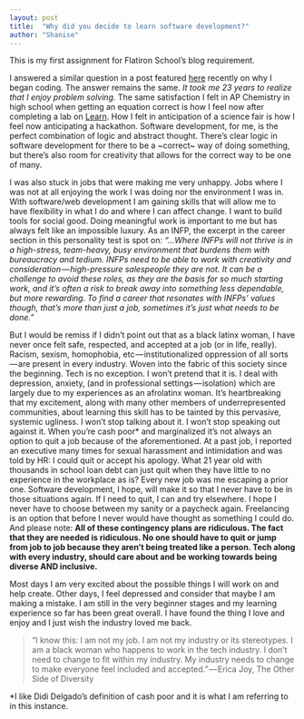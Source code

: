```yaml
---
layout: post
title:  "Why did you decide to learn software development?"
author: "Shanise"
---
```


This is my first assignment for Flatiron School’s blog requirement.

I answered a similar question in a post featured [here](https://dev.to/shanise/nevertheless-shanise-barona-coded) recently on why I began coding. The answer remains the same. _It took me 23 years to realize that I enjoy problem solving._ The same satisfaction I felt in AP Chemistry in high school when getting an equation correct is how I feel now after completing a lab on [Learn](https://learn.co). How I felt in anticipation of a science fair is how I feel now anticipating a hackathon. Software development, for me, is the perfect combination of logic and abstract thought. There’s clear logic in software development for there to be a ~correct~ way of doing something, but there’s also room for creativity that allows for the correct way to be one of many.

I was also stuck in jobs that were making me very unhappy. Jobs where I was not at all enjoying the work I was doing nor the environment I was in. With software/web development I am gaining skills that will allow me to have flexibility in what I do and where I can affect change. I want to build tools for social good. Doing meaningful work is important to me but has always felt like an impossible luxury. As an INFP, the excerpt in the career section in this personality test is spot on: _“…Where INFPs will not thrive is in a high-stress, team-heavy, busy environment that burdens them with bureaucracy and tedium. INFPs need to be able to work with creativity and consideration — high-pressure salespeople they are not. It can be a challenge to avoid these roles, as they are the basis for so much starting work, and it’s often a risk to break away into something less dependable, but more rewarding. To find a career that resonates with INFPs’ values though, that’s more than just a job, sometimes it’s just what needs to be done.”_

But I would be remiss if I didn’t point out that as a black latinx woman, I have never once felt safe, respected, and accepted at a job (or in life, really). Racism, sexism, homophobia, etc — institutionalized oppression of all sorts — are present in every industry. Woven into the fabric of this society since the beginning. Tech is no exception. I won’t pretend that it is. I deal with depression, anxiety, (and in professional settings — isolation) which are largely due to my experiences as an afrolatinx woman. It’s heartbreaking that my excitement, along with many other members of underrepresented communities, about learning this skill has to be tainted by this pervasive, systemic ugliness. I won’t stop talking about it. I won’t stop speaking out against it. When you’re cash poor* and marginalized it’s not always an option to quit a job because of the aforementioned. At a past job, I reported an executive many times for sexual harassment and intimidation and was told by HR: I could quit or accept his apology. What 21 year old with thousands in school loan debt can just quit when they have little to no experience in the workplace as is? Every new job was me escaping a prior one. Software development, I hope, will make it so that I never have to be in those situations again. If I need to quit, I can and try elsewhere. I hope I never have to choose between my sanity or a paycheck again. Freelancing is an option that before I never would have thought as something I could do. And please note: **All of these contingency plans are ridiculous. The fact that they are needed is ridiculous. No one should have to quit or jump from job to job because they aren’t being treated like a person. Tech along with every industry, should care about and be working towards being diverse AND inclusive.**

Most days I am very excited about the possible things I will work on and help create. Other days, I feel depressed and consider that maybe I am making a mistake. I am still in the very beginner stages and my learning experience so far has been great overall. I have found the thing I love and enjoy and I just wish the industry loved me back.

> “I know this: I am not my job. I am not my industry or its stereotypes. I am a black woman who happens to work in the tech industry. I don’t need to change to fit within my industry. My industry needs to change to make everyone feel included and accepted.” — Erica Joy, The Other Side of Diversity

*I like Didi Delgado’s definition of cash poor and it is what I am referring to in this instance.
